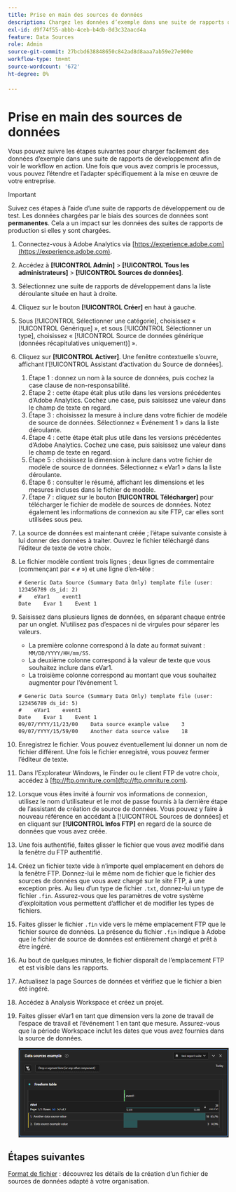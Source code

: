 ```yaml
---
title: Prise en main des sources de données
description: Chargez les données d’exemple dans une suite de rapports de développement.
exl-id: d9f74f55-abbb-4ceb-b4db-8d3c32aacd4a
feature: Data Sources
role: Admin
source-git-commit: 27bcbd638848650c842ad8d8aaa7ab59e27e900e
workflow-type: tm+mt
source-wordcount: '672'
ht-degree: 0%

---
```


# Prise en main des sources de données

Vous pouvez suivre les étapes suivantes pour charger facilement des données d’exemple dans une suite de rapports de développement afin de voir le workflow en action. Une fois que vous avez compris le processus, vous pouvez l’étendre et l’adapter spécifiquement à la mise en œuvre de votre entreprise.

>[!IMPORTANT]
>
>Suivez ces étapes à l’aide d’une suite de rapports de développement ou de test. Les données chargées par le biais des sources de données sont **permanentes**. Cela a un impact sur les données des suites de rapports de production si elles y sont chargées.

1. Connectez-vous à Adobe Analytics via [https://experience.adobe.com](https://experience.adobe.com).
1. Accédez à **[!UICONTROL Admin]** > **[!UICONTROL Tous les administrateurs]** > **[!UICONTROL Sources de données]**.
1. Sélectionnez une suite de rapports de développement dans la liste déroulante située en haut à droite.
1. Cliquez sur le bouton **[!UICONTROL Créer]** en haut à gauche.
1. Sous [!UICONTROL Sélectionner une catégorie], choisissez « [!UICONTROL Générique] », et sous [!UICONTROL Sélectionner un type], choisissez « [!UICONTROL Source de données générique (données récapitulatives uniquement)] ».
1. Cliquez sur **[!UICONTROL Activer]**. Une fenêtre contextuelle s’ouvre, affichant l’[!UICONTROL Assistant d’activation du Source de données].
   1. Étape 1 : donnez un nom à la source de données, puis cochez la case clause de non-responsabilité.
   1. Étape 2 : cette étape était plus utile dans les versions précédentes d’Adobe Analytics. Cochez une case, puis saisissez une valeur dans le champ de texte en regard.
   1. Étape 3 : choisissez la mesure à inclure dans votre fichier de modèle de source de données. Sélectionnez « Événement 1 » dans la liste déroulante.
   1. Étape 4 : cette étape était plus utile dans les versions précédentes d’Adobe Analytics. Cochez une case, puis saisissez une valeur dans le champ de texte en regard.
   1. Étape 5 : choisissez la dimension à inclure dans votre fichier de modèle de source de données. Sélectionnez « eVar1 » dans la liste déroulante.
   1. Étape 6 : consulter le résumé, affichant les dimensions et les mesures incluses dans le fichier de modèle.
   1. Étape 7 : cliquez sur le bouton **[!UICONTROL Télécharger]** pour télécharger le fichier de modèle de sources de données. Notez également les informations de connexion au site FTP, car elles sont utilisées sous peu.
1. La source de données est maintenant créée ; l’étape suivante consiste à lui donner des données à traiter. Ouvrez le fichier téléchargé dans l’éditeur de texte de votre choix.
1. Le fichier modèle contient trois lignes ; deux lignes de commentaire (commençant par « `#` ») et une ligne d’en-tête :

   ```text
   # Generic Data Source (Summary Data Only) template file (user: 123456789 ds_id: 2)
   #    eVar1    event1
   Date    Evar 1    Event 1
   ```

1. Saisissez dans plusieurs lignes de données, en séparant chaque entrée par un onglet. N’utilisez pas d’espaces ni de virgules pour séparer les valeurs.
   * La première colonne correspond à la date au format suivant : `MM/DD/YYYY/HH/mm/SS`.
   * La deuxième colonne correspond à la valeur de texte que vous souhaitez inclure dans eVar1.
   * La troisième colonne correspond au montant que vous souhaitez augmenter pour l’événement 1.

   ```text
   # Generic Data Source (Summary Data Only) template file (user: 123456789 ds_id: 5)
   #    eVar1    event1
   Date    Evar 1    Event 1
   09/07/YYYY/11/23/00    Data source example value    3
   09/07/YYYY/15/59/00    Another data source value    18
   ```

1. Enregistrez le fichier. Vous pouvez éventuellement lui donner un nom de fichier différent. Une fois le fichier enregistré, vous pouvez fermer l’éditeur de texte.
1. Dans l’Explorateur Windows, le Finder ou le client FTP de votre choix, accédez à [ftp://ftp.omniture.com](ftp://ftp.omniture.com).
1. Lorsque vous êtes invité à fournir vos informations de connexion, utilisez le nom d’utilisateur et le mot de passe fournis à la dernière étape de l’assistant de création de source de données. Vous pouvez y faire à nouveau référence en accédant à [!UICONTROL Sources de données] et en cliquant sur **[!UICONTROL Infos FTP]** en regard de la source de données que vous avez créée.
1. Une fois authentifié, faites glisser le fichier que vous avez modifié dans la fenêtre du FTP authentifié.
1. Créez un fichier texte vide à n’importe quel emplacement en dehors de la fenêtre FTP. Donnez-lui le même nom de fichier que le fichier des sources de données que vous avez chargé sur le site FTP, à une exception près. Au lieu d’un type de fichier `.txt`, donnez-lui un type de fichier `.fin`. Assurez-vous que les paramètres de votre système d’exploitation vous permettent d’afficher et de modifier les types de fichiers.
1. Faites glisser le fichier `.fin` vide vers le même emplacement FTP que le fichier source de données. La présence du fichier `.fin` indique à Adobe que le fichier de source de données est entièrement chargé et prêt à être ingéré.
1. Au bout de quelques minutes, le fichier disparaît de l’emplacement FTP et est visible dans les rapports.
1. Actualisez la page Sources de données et vérifiez que le fichier a bien été ingéré.
1. Accédez à Analysis Workspace et créez un projet.
1. Faites glisser eVar1 en tant que dimension vers la zone de travail de l’espace de travail et l’événement 1 en tant que mesure. Assurez-vous que la période Workspace inclut les dates que vous avez fournies dans la source de données.

   ![ Exemple de rapport ](assets/success-report.png)

## Étapes suivantes

[Format de fichier](file-format.md) : découvrez les détails de la création d’un fichier de sources de données adapté à votre organisation.
